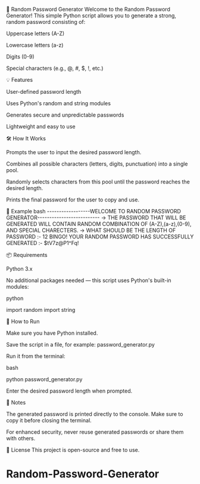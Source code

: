 🔐 Random Password Generator
Welcome to the Random Password Generator! This simple Python script allows you to generate a strong, random password consisting of:

Uppercase letters (A-Z)

Lowercase letters (a-z)

Digits (0-9)

Special characters (e.g., @, #, $, !, etc.)

💡 Features

User-defined password length

Uses Python's random and string modules

Generates secure and unpredictable passwords

Lightweight and easy to use

🛠️ How It Works

Prompts the user to input the desired password length.

Combines all possible characters (letters, digits, punctuation) into a single pool.

Randomly selects characters from this pool until the password reaches the desired length.

Prints the final password for the user to copy and use.

🧪 Example
bash
------------------WELCOME TO RANDOM PASSWORD GENERATOR--------------------------
-> THE PASSWORD THAT WILL BE GENERATED WILL CONTAIN RANDOM COMBINATION OF (A-Z),(a-z),(0-9), AND SPECIAL CHARECTERS.
-> WHAT SHOULD BE THE LENGTH OF PASSWORD :- 12
BINGO! YOUR RANDOM PASSWORD HAS SUCCESSFULLY GENERATED :- $tV7z@P1^Fq!

📦 Requirements

Python 3.x

No additional packages needed — this script uses Python's built-in modules:

python

import random
import string

🚀 How to Run

Make sure you have Python installed.

Save the script in a file, for example: password_generator.py

Run it from the terminal:

bash

python password_generator.py

Enter the desired password length when prompted.

📝 Notes

The generated password is printed directly to the console. Make sure to copy it before closing the terminal.

For enhanced security, never reuse generated passwords or share them with others.

📄 License
This project is open-source and free to use.


# Random-Password-Generator
